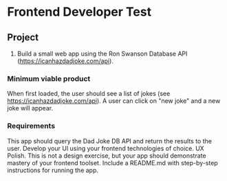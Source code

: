 # Frontend Developer Test
## Project
1. Build a small web app using the Ron Swanson Database API (https://icanhazdadjoke.com/api).

### Minimum viable product
When first loaded, the user should see a list of jokes (see https://icanhazdadjoke.com/api). A user can click on "new joke" and a new joke will appear.

### Requirements
This app should query the Dad Joke DB API and return the results to the user. Develop your UI using your frontend technologies of choice. UX Polish. This is not a design exercise, but your app should demonstrate mastery of your frontend toolset. Include a README.md with step-by-step instructions for running the app.